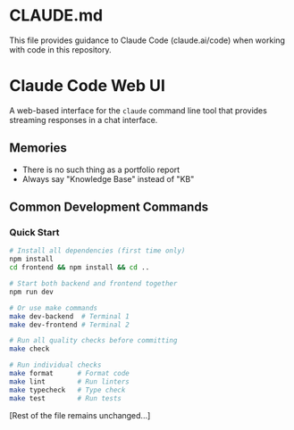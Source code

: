 # CLAUDE.md

This file provides guidance to Claude Code (claude.ai/code) when working with code in this repository.

# Claude Code Web UI

A web-based interface for the `claude` command line tool that provides streaming responses in a chat interface.

## Memories

- There is no such thing as a portfolio report
- Always say "Knowledge Base" instead of "KB"

## Common Development Commands

### Quick Start
```bash
# Install all dependencies (first time only)
npm install
cd frontend && npm install && cd ..

# Start both backend and frontend together
npm run dev

# Or use make commands
make dev-backend  # Terminal 1
make dev-frontend # Terminal 2

# Run all quality checks before committing
make check

# Run individual checks
make format      # Format code
make lint        # Run linters
make typecheck   # Type check
make test        # Run tests
```

[Rest of the file remains unchanged...]